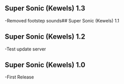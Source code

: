 ## Super Sonic (Kewels) 1.3
-Removed footstep sounds## Super Sonic (Kewels) 1.1

## Super Sonic (Kewels) 1.2
-Test update server

## Super Sonic (Kewels) 1.0
-First Release
